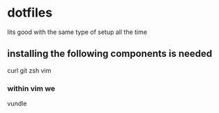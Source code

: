 # dotfiles
lits good with the same type of setup all the time

## installing the following components is needed
curl git zsh vim 

### within vim we 
vundle

